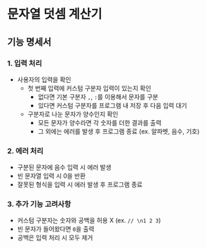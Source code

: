 # 문자열 덧셈 계산기

## 기능 명세서

### 1. 입력 처리
- 사용자의 입력을 확인
  - 첫 번째 입력에 커스텀 구분자 입력이 있는지 확인
    - 없다면 기본 구분자 `,`, `:`를 이용해서 문자를 구분
    - 있다면 커스텀 구분자를 프로그램 내 저장 후 다음 입력 대기
  - 구분자로 나눈 문자가 양수인지 확인
    - 모든 문자가 양수라면 각 숫자를 더한 결과를 출력
    - 그 외에는 에러를 발생 후 프로그램 종료 (ex. 알파벳, 음수, 기호)

### 2. 에러 처리
- 구분된 문자에 음수 입력 시 에러 발생
- 빈 문자열 입력 시 0을 반환
- 잘못된 형식을 입력 시 에러 발생 후 프로그램 종료

### 3. 추가 기능 고려사항
- 커스텀 구분자는 숫자와 공백을 허용 X (ex. `// \n1 2 3`)
- 빈 문자가 들어왔다면 `0`을 출력
- 공백은 입력 처리 시 모두 제거